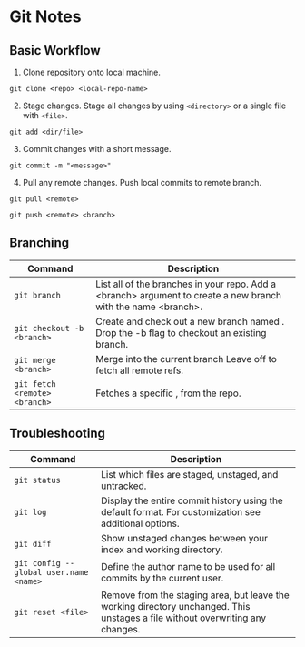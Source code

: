 # Git Notes
## Basic Workflow

1. Clone repository onto local machine.
```
git clone <repo> <local-repo-name>
```

2. Stage changes. Stage all changes by using `<directory>` or a single file with `<file>`.
```
git add <dir/file>
```
3. Commit changes with a short message.
```
git commit -m "<message>"
```
4. Pull any remote changes. Push local commits to remote branch. 
```
git pull <remote>
```
```
git push <remote> <branch>
```

## Branching
| Command | Description |
|--------|-------------|
| `git branch` | List all of the branches in your repo. Add a \<branch> argument to create a new branch with the name \<branch>.|
| `git checkout -b <branch>` | Create and check out a new branch named <branch>. Drop the -b flag to checkout an existing branch.|  
 `git merge <branch>` | Merge <branch> into the current branch Leave off <branch> to fetch all remote refs.|
|`git fetch <remote> <branch>`|Fetches a specific <branch>, from the repo.|

## Troubleshooting
| Command | Description |
|--------|-------------|
| `git status` | List which files are staged, unstaged, and untracked.|
| `git log` | Display the entire commit history using the default format. For customization see additional options.|  
 `git diff` | Show unstaged changes between your index and working directory.|
|`git config --global user.name <name>`|Define the author name to be used for all commits by the current user.|
|`git reset <file>`|Remove <file> from the staging area, but leave the working directory unchanged. This unstages a file without overwriting any changes.|